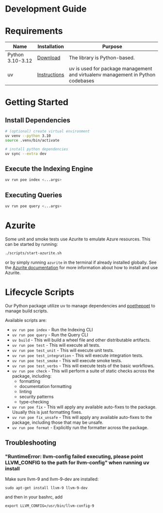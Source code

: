 # Development Guide

# Requirements

| Name                | Installation                                                 | Purpose                                                                             |
| ------------------- | ------------------------------------------------------------ | ----------------------------------------------------------------------------------- |
| Python 3.10-3.12    | [Download](https://www.python.org/downloads/)                | The library is Python-based.                                                        |
| uv                  | [Instructions](https://docs.astral.sh/uv/)                   | uv is used for package management and virtualenv management in Python codebases     |

# Getting Started

## Install Dependencies

```sh
# (optional) create virtual environment
uv venv --python 3.10
source .venv/bin/activate

# install python dependencies
uv sync --extra dev
```

## Execute the Indexing Engine

```sh
uv run poe index <...args>
```

## Executing Queries

```sh
uv run poe query <...args>
```

# Azurite

Some unit and smoke tests use Azurite to emulate Azure resources. This can be started by running:

```sh
./scripts/start-azurite.sh
```

or by simply running `azurite` in the terminal if already installed globally. See the [Azurite documentation](https://learn.microsoft.com/en-us/azure/storage/common/storage-use-azurite) for more information about how to install and use Azurite.

# Lifecycle Scripts

Our Python package utilize uv to manage dependencies and [poethepoet](https://pypi.org/project/poethepoet/) to manage build scripts.

Available scripts are:

- `uv run poe index` - Run the Indexing CLI
- `uv run poe query` - Run the Query CLI
- `uv build` - This will build a wheel file and other distributable artifacts.
- `uv run poe test` - This will execute all tests.
- `uv run poe test_unit` - This will execute unit tests.
- `uv run poe test_integration` - This will execute integration tests.
- `uv run poe test_smoke` - This will execute smoke tests.
- `uv run poe test_verbs` - This will execute tests of the basic workflows.
- `uv run poe check` - This will perform a suite of static checks across the package, including:
  - formatting
  - documentation formatting
  - linting
  - security patterns
  - type-checking
- `uv run poe fix` - This will apply any available auto-fixes to the package. Usually this is just formatting fixes.
- `uv run poe fix_unsafe` - This will apply any available auto-fixes to the package, including those that may be unsafe.
- `uv run poe format` - Explicitly run the formatter across the package.

## Troubleshooting

### "RuntimeError: llvm-config failed executing, please point LLVM_CONFIG to the path for llvm-config" when running uv install

Make sure llvm-9 and llvm-9-dev are installed:

`sudo apt-get install llvm-9 llvm-9-dev`

and then in your bashrc, add

`export LLVM_CONFIG=/usr/bin/llvm-config-9`
